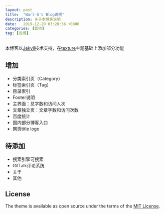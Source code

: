 ```yaml
---
layout: post
title:  "Warl-G's Blog说明"
description: 关于本博客说明
date:   2019-12-20 03:28:36 +0800
categories: [其他]
tag: [说明]
---
```


本博客以[Jekyll](https://jekyllrb.com/)技术支持，在[texture](https://github.com/thelehhman/texture)主题基础上添加部分功能

## 增加
* 分类索引页（Category）
* 标签索引页（Tag）
* 目录索引
* Footer说明
* 主界面：总字数和访问人次
* 文章独立页：文章字数和访问次数
* 百度统计  
* 国内部分博客入口
* 网页title logo

## 待添加
* 搜索引擎可搜索
* GitTalk评论系统
* 关于
* 其他

## License

The theme is available as open source under the terms of the [MIT License](https://opensource.org/licenses/MIT).

